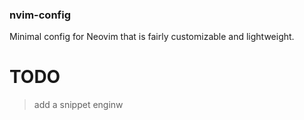 ### nvim-config
Minimal config for Neovim that is fairly customizable and lightweight.

# TODO
> add a snippet enginw
